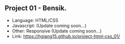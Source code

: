 ## Project 01 - Bensik.

- Language: HTML/CSS
- Javascript: (Update coming soon...)
- Other: Responsive (Update coming soon...)
- Link: https://hgiang15.github.io/project-html-css_01/
